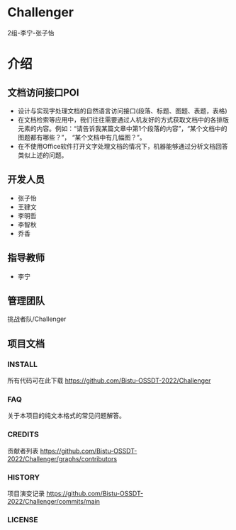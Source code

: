 # Challenger
2组-李宁-张子怡

介绍
====

文档访问接口POI
---------------

 *  设计与实现字处理文档的自然语言访问接口(段落、标题、图题、表题，表格) 
 *  在文档检索等应用中，我们往往需要通过人机友好的方式获取文档中的各排版元素的内容。例如：“请告诉我某篇文章中第1个段落的内容”，“某个文档中的图题都有哪些？”， “某个文档中有几幅图？”。 
 *  在不使用Office软件打开文字处理文档的情况下，机器能够通过分析文档回答类似上述的问题。

开发人员
-------
* 张子怡
 * 王肄文
  * 李明哲
   * 李智秋
   * 乔香

指导教师
--------
* 李宁

管理团队
---------
挑战者队/Challenger

项目文档
---------
### INSTALL 
所有代码可在此下载 https://github.com/Bistu-OSSDT-2022/Challenger
### FAQ
关于本项目的纯文本格式的常见问题解答。

### CREDITS
贡献者列表 https://github.com/Bistu-OSSDT-2022/Challenger/graphs/contributors

### HISTORY
项目演变记录 https://github.com/Bistu-OSSDT-2022/Challenger/commits/main
### LICENSE

